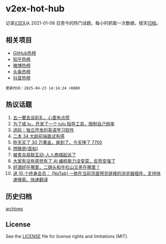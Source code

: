 # v2ex-hot-hub

 记录[V2EX](https://www.v2ex.com/)从 2021-01-06 日至今的热门话题。每小时抓取一次数据，按天[归档](archives)。
 
 ## 相关项目

- [GitHub热榜](https://github.com/snaildev/github-hot-hub)
- [知乎热榜](https://github.com/snaildev/zhihu-hot-hub)
- [微博热榜](https://github.com/snaildev/weibo-hot-hub)
- [头条热榜](https://github.com/snaildev/toutiao-hot-hub)
- [抖音热榜](https://github.com/snaildev/douyin-hot-hub)


 `更新时间：2025-04-23 14:14:24 +0800`

## 热议话题

1. [五一要去谈彩礼，心里有点慌](https://www.v2ex.com/t/1127457)
1. [为了戒 lu，开发了一个 lulu 指导工具，限制自己频率](https://www.v2ex.com/t/1127312)
1. [送码｜独立开发的英语学习软件](https://www.v2ex.com/t/1127438)
1. [二本 34 大龄前端面试有感](https://www.v2ex.com/t/1127335)
1. [昨天买了 30 万黄金，爽到了，今天挣了 7700](https://www.v2ex.com/t/1127383)
1. [想换房(首帖)](https://www.v2ex.com/t/1127333)
1. [被青岛易联互动-人人商城起诉了](https://www.v2ex.com/t/1127361)
1. [大家有没有感觉有了 AI 编程能力没变菜，反而变强了](https://www.v2ex.com/t/1127404)
1. [好酒好在哪里，二锅头和牛栏山又差在哪里？](https://www.v2ex.com/t/1127448)
1. [送 10 个终身会员： [NoTab] 一款在当前页面预览链接的浏览器插件，支持快速搜索、快速翻译](https://www.v2ex.com/t/1127366)

## 历史归档

[archives](archives)

## License

See the [LICENSE](LICENSE) file for license rights and limitations (MIT).
